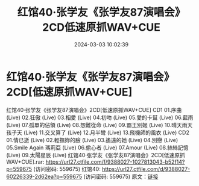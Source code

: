 ﻿---
title: 红馆40·张学友《张学友87演唱会》2CD低速原抓WAV+CUE
date: 2024-03-03 10:02:39
categories: WAV车载音乐、镜像
tags: 华语中文
---
# 红馆40·张学友《张学友87演唱会》2CD[低速原抓WAV+CUE]

红馆40·张学友《张学友87演唱会》2CD[低速原抓WAV+CUE]
CD1
01.序曲 (Live)
02.狂傲 (Live)
03.相愛 (Live)
04.初吻 (Live)
05.愛的卡幫 (Live)
06.藍雨 (Live)
07.孤單的佔領 (Live)
08.恕難從命 (Live)
09.霸王別姬 (Live)
10.晴天雨天孩子天 (Live)
11.交叉算了 (Live)
12.月半彎 (Live)
13.飛機師的風衣 (Live)
CD2
01.情已逝 (Live)
02.輕撫妳的臉 (Live)
03.遙遠的她 (Live)
04.別戀 (Live)
05.Smile Again 瑪莉亞 (Live)
06.偷心者 (Live)
07.Amour (Live)
08.絲絲記憶 (Live)
09.太陽星辰 (Live)
红馆40·张学友《张学友87演唱会》2CD[低速原抓WAV+CUE].rar: https://url27.ctfile.com/f/9388027-1027813043-b52f14?p=559675
(访问密码: 559675)
红馆40: https://url27.ctfile.com/d/9388027-60226339-2d62ea?p=559675
(访问密码: 559675)
原文：[链接](https://blog.sina.com.cn/s/blog_1647c7e76010314k8.html)